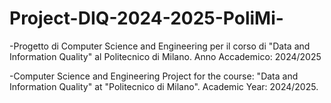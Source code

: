 # Project-DIQ-2024-2025-PoliMi-
-Progetto di Computer Science and Engineering per il corso di "Data and Information Quality" al Politecnico di Milano.
Anno Accademico: 2024/2025

-Computer Science and Engineering Project for the course: "Data and Information Quality" at "Politecnico di Milano".
Academic Year: 2024/2025.
